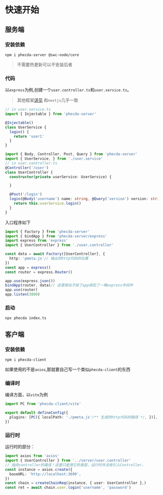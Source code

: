# 快速开始



## 服务端
### 安装依赖
```shell
npm i phecda-server @swc-node/core
```
> 不需要热更新可以不安装后者


### 代码

以`express`为例,创建一个`user.controller.ts`和`user.service.ts`。
> 其他框架[详见](./base.md)
> 和`nestjs`几乎一致


```ts
// in user.service.ts
import { Injectable } from 'phecda-server'

@Injectable()
class UserService {
  login() {
    return 'user1'
  }
}
```
```ts
import { Body, Controller, Post, Query } from 'phecda-server'
import { UserService, } from './user.service'
// in user.controller.ts
@Controller('/user')
class UserController {
  constructor(private userService: UserService) {

  }

  @Post('/login')
  login(@Body('username') name: string, @Query('version') version: string) { // 即`/login?version=xx` 请求体为{username:'xx'}
    return this.userService.login()
  }
}
```

入口程序如下
```ts
import { Factory } from 'phecda-server'
import { bindApp } from 'phecda-server/express'
import express from 'express'
import { UserController } from './user.controller'

const data = await Factory([UserController], {
  http: 'pmeta.js'// 输出的http代码的位置
})
const app = express()
const router = express.Router()

app.use(express.json())
bindApp(router, data)// 这里相当于给了app绑定了一堆express中间件
app.use(router)
app.listen(3000)
```

### 启动
```shell
npx phecda index.ts
```


## 客户端
### 安装依赖
```shell
npm i phecda-client 
```
 如果使用的不是`axios`,那就要自己写一个类似`phecda-client`的东西

### 编译时
编译方面，以`vite`为例
```ts
import PC from 'phecda-client/vite'

export default defineConfig({
  plugins: [PC({ localPath: './pmeta.js'/** 生成的http代码的路径 */, })],
})
```

### 运行时
运行时的部分：
```ts
import axios from 'axios'
import { UserController } from '../server/user.controller'
// 指向controller的路径！这里只是用它的类型，运行时并没有引入Controller，
const instance = axios.create({
  baseURL: 'http://localhost:3699',
})
const chain = createChainReq(instance, { user: UserController },)
const ret = await chain.user.login('username', 'password')
```


<!-- :::error 提醒
鉴于`PS`的基于函数的模式，没法处理以下几种情况

1. 入参无意义：
   比如文件上传，前端上传的是`fileList`,而后端往往是操作被中间件处理后的东西，这导致函数体中根本不使用入参

2. 不符合入参+返回值的模式
   比如 `websocket/sse`等

以上情况并非不能实现，而是意义很小

::: -->